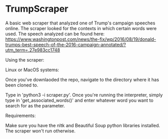 # TrumpScraper
A basic web scraper that analyzed one of Trump's campaign speeches online. The scraper looked for the contexts in which certain words were used. The speech analyzed can be found here: https://www.washingtonpost.com/news/the-fix/wp/2016/08/19/donald-trumps-best-speech-of-the-2016-campaign-annotated/?utm_term=.27e983cc1748


Using the scraper:

Linux or MacOS systems: 

Once you've downlaoded the repo, navigate to the directory where it has been cloned to. 

Type in 'python3 -i scraper.py'.
Once you're running the interpreter, simply type in 'get_associated_words()' and enter whatever word you want to search for as the parameter. 

Requirements:

Make sure you have the nltk and Beautiful Soup python libraries installed. The scraper won't run otherwise.
